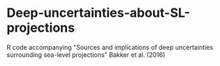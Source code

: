 # Deep-uncertainties-about-SL-projections
R code accompanying "Sources and implications of deep uncertainties surrounding sea-level projections" Bakker et al. (2016)
